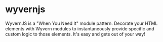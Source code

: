 # wyvernjs
WyvernJS is a "When You Need It" module pattern.  Decorate your HTML elements with Wyvern modules to instantaneously provide specific and custom logic to those elements.  It's easy and gets out of your way!
